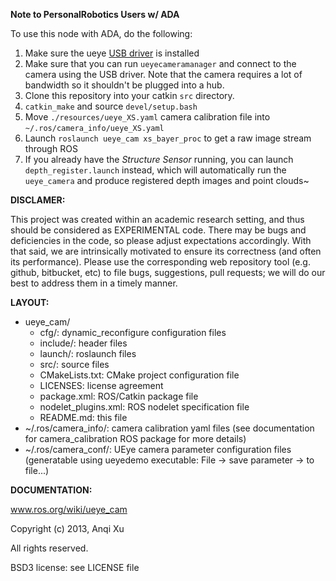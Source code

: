 **Note to PersonalRobotics Users w/ ADA**

To use this node with ADA, do the following:

1. Make sure the ueye [USB driver](https://en.ids-imaging.com/download-ueye.html#4.61_Linux) is installed
2. Make sure that you can run `ueyecameramanager` and connect to the camera using the USB driver. Note that the camera requires a lot of bandwidth so it shouldn't be plugged into a hub.
3. Clone this repository into your catkin `src` directory.
4. `catkin_make` and source `devel/setup.bash`
5. Move `./resources/ueye_XS.yaml` camera calibration file into `~/.ros/camera_info/ueye_XS.yaml`
6. Launch `roslaunch ueye_cam xs_bayer_proc` to get a raw image stream through ROS
7. If you already have the *Structure Sensor* running, you can launch `depth_register.launch` instead, which will automatically run the `ueye_camera` and produce registered depth images and point clouds~

**DISCLAMER:**

This project was created within an academic research setting, and thus should
be considered as EXPERIMENTAL code. There may be bugs and deficiencies in the
code, so please adjust expectations accordingly. With that said, we are
intrinsically motivated to ensure its correctness (and often its performance).
Please use the corresponding web repository tool (e.g. github, bitbucket, etc)
to file bugs, suggestions, pull requests; we will do our best to address them
in a timely manner.


**LAYOUT:**
- ueye_cam/
  - cfg/:                 dynamic_reconfigure configuration files
  - include/:             header files
  - launch/:              roslaunch files
  - src/:                 source files
  - CMakeLists.txt:       CMake project configuration file
  - LICENSES:             license agreement
  - package.xml:          ROS/Catkin package file
  - nodelet_plugins.xml:  ROS nodelet specification file
  - README.md:            this file
- ~/.ros/camera_info/:    camera calibration yaml files
                          (see documentation for camera_calibration ROS package
                          for more details)
- ~/.ros/camera_conf/:    UEye camera parameter configuration files
                          (generatable using ueyedemo executable:
                          File -> save parameter -> to file...)


**DOCUMENTATION:**

www.ros.org/wiki/ueye_cam



Copyright (c) 2013, Anqi Xu

All rights reserved.

BSD3 license: see LICENSE file
